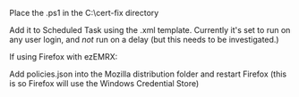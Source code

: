 Place the .ps1 in the C:\cert-fix directory

Add it to Scheduled Task using the .xml template.  Currently it's set to run on any user login, and *not* run on a delay (but this needs to be investigated.)

If using Firefox with ezEMRX:

Add policies.json into the Mozilla distribution folder and restart Firefox (this is so Firefox will use the Windows Credential Store)

